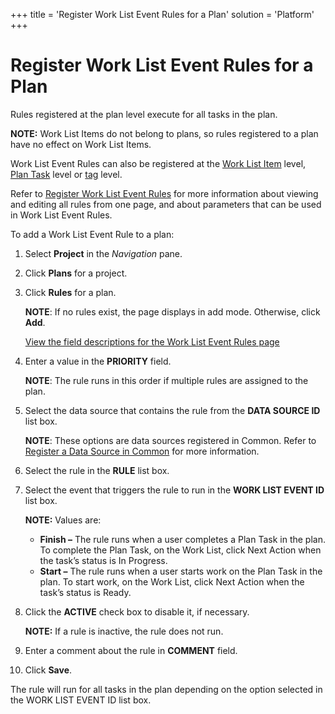 +++
title = 'Register Work List Event Rules for a Plan'
solution = 'Platform'
+++

# Register Work List Event Rules for a Plan

Rules registered at the plan level execute for all tasks in the plan.

**NOTE:** Work List Items do not belong to plans, so rules registered to
a plan have no effect on Work List Items.

Work List Event Rules can also be registered at the [Work List
Item](Register_WorkList_Event_Rules_WorkList_Item) level, [Plan
Task](Register_Work_List_Event_Rules_for_a_Plan_Task) level or
[tag](Configure_Logic_Tags) level.

Refer to [Register Work List Event
Rules](Register_Work_List_Event_Rules) for more information about
viewing and editing all rules from one page, and about parameters that
can be used in Work List Event Rules.

To add a Work List Event Rule to a plan:

1.  Select **Project** in the *Navigation* pane.

2.  Click **Plans** for a project.

3.  Click **Rules** for a plan.
    
    **NOTE**: If no rules exist, the page displays in add mode.
    Otherwise, click <span style="font-weight: bold;">Add</span>.
    
    [View the field descriptions for the Work List Event Rules
    page](../Page_Desc/Work_List_Event_Rules)

4.  Enter a value in the **PRIORITY** field.
    
    **NOTE**: The rule runs in this order if multiple rules are assigned
    to the plan.

5.  Select the data source that contains the rule from the **DATA SOURCE
    ID** list box.
    
    **NOTE**: These options are data sources registered in Common. Refer
    to [Register a Data Source in
    Common](../../Common/Use_Cases/Register_a_Data_Source_in_Common)
    for more information.

6.  Select the rule in the **RULE** list box.

7.  Select the event that triggers the rule to run in the **WORK LIST
    EVENT ID** list box.
    
    **NOTE:** Values are:
    
      - **Finish –** The rule runs when a user completes a Plan Task in
        the plan. To complete the Plan Task, on the Work List, click
        Next Action when the task’s status is In Progress.
      - **Start –** The rule runs when a user starts work on the Plan
        Task in the plan. To start work, on the Work List, click Next
        Action when the task’s status is Ready.

8.  Click the <span style="font-weight: bold;">ACTIVE</span> check box
    to disable it, if necessary.
    
    **NOTE:** If a rule is inactive, the rule does not run.

9.  Enter a comment about the rule in **COMMENT** field.

10. Click **Save**.

The rule will run for all tasks in the plan depending on the option
selected in the WORK LIST EVENT ID list box.
